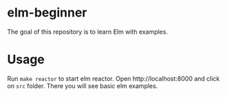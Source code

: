 # elm-beginner
The goal of this repository is to learn Elm with examples.

# Usage

Run `make reactor` to start elm reactor. Open http://localhost:8000 and click on `src`
folder. There you will see basic elm examples.
